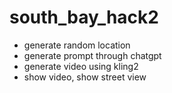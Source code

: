 # south_bay_hack2

- generate random location
- generate prompt through chatgpt
- generate video using kling2
- show video, show street view
